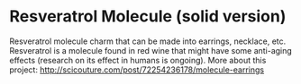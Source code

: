 Resveratrol Molecule (solid version)
=================
Resveratrol molecule charm that can be made into earrings, necklace, etc. 
Resveratrol is a molecule found in red wine that might have some anti-aging effects (research on its effect in humans is ongoing).
More about this project: http://scicouture.com/post/72254236178/molecule-earrings
